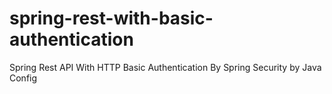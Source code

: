 # spring-rest-with-basic-authentication
Spring Rest API With HTTP Basic Authentication By Spring Security by Java Config
